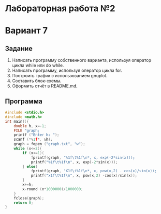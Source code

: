 # Лабораторная работа №2
# Вариант 7
## Задание
1. Написать программу собственного варианта, используя оператор цикла while или do while.
2. Написать программу, используя оператор цикла for.
3. Построить график с использованием gnuplot.
4. Составить блок-схемы.
5. Оформить отчёт в README.md.
## Программа
``` c
#include <stdio.h>
#include <math.h>
int main(){
    double h, x=-1;
    FILE "graph;
    printf ("Enter h: ");
    scanf (*%1f*, &h);
    graph = fopen ("graph.txt", "w");
    while (x<=2){ 
        if (x<=1)(
            fprintf(graph, "%1f\t%1f\n*, x, exp(-2*sin(x)));
            printf("%1f\t%1f\n", x, exp(-2*sin(x)));
        } else(
            fprintf(graph, "X1f\t%1f\n*, x, pow(x,2) - cos(x)/sin(x));
            printf("x1f\t%1f\n", x, pow(x,2) -cos(x)/sin(x));
        }
        x+=h;
        x-round (x*1000000)/1000000;
    }
    fclose(graph);
    return 0;
}
```

